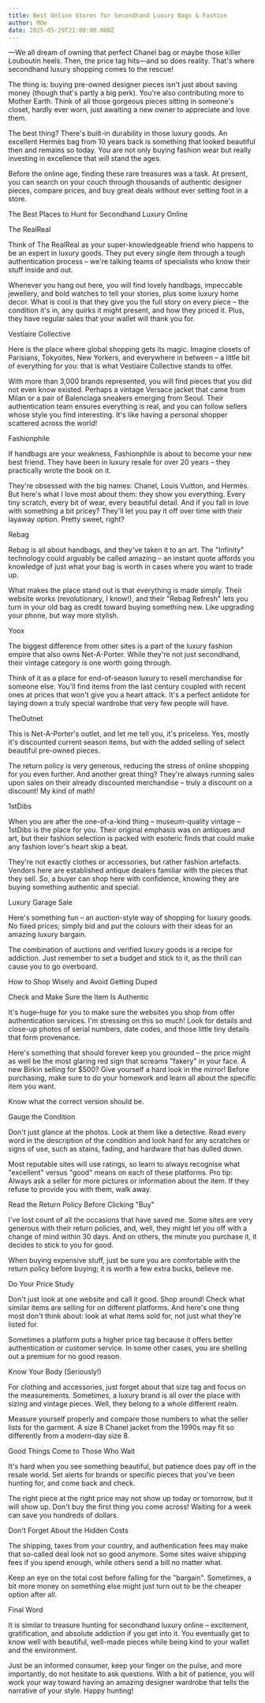 ```yaml
---
title: Best Online Stores for Secondhand Luxury Bags & Fashion
author: MOe
date: 2025-05-29T21:00:00.000Z
---
```


—We all dream of owning that perfect Chanel bag or maybe those killer Louboutin heels. Then, the price tag hits—and so does reality. That's where secondhand luxury shopping comes to the rescue!

The thing is: buying pre-owned designer pieces isn't just about saving money (though that's partly a big perk). You're also contributing more to Mother Earth. Think of all those gorgeous pieces sitting in someone's closet, hardly ever worn, just awaiting a new owner to appreciate and love them.

The best thing? There's built-in durability in those luxury goods. An excellent Hermès bag from 10 years back is something that looked beautiful then and remains so today. You are not only buying fashion wear but really investing in excellence that will stand the ages.

Before the online age, finding these rare treasures was a task. At present, you can search on your couch through thousands of authentic designer pieces, compare prices, and buy great deals without ever setting foot in a store.

The Best Places to Hunt for Secondhand Luxury Online

The RealReal

Think of The RealReal as your super-knowledgeable friend who happens to be an expert in luxury goods. They put every single item through a tough authentication process – we're talking teams of specialists who know their stuff inside and out.

Whenever you hang out here, you will find lovely handbags, impeccable jewellery, and bold watches to tell your stories, plus some luxury home decor. What is cool is that they give you the full story on every piece – the condition it's in, any quirks it might present, and how they priced it. Plus, they have regular sales that your wallet will thank you for.

Vestiaire Collective

Here is the place where global shopping gets its magic. Imagine closets of Parisians, Tokyoites, New Yorkers, and everywhere in between – a little bit of everything for you: that is what Vestiaire Collective stands to offer.

With more than 3,000 brands represented, you will find pieces that you did not even know existed. Perhaps a vintage Versace jacket that came from Milan or a pair of Balenciaga sneakers emerging from Seoul. Their authentication team ensures everything is real, and you can follow sellers whose style you find interesting. It's like having a personal shopper scattered across the world!

Fashionphile

If handbags are your weakness, Fashionphile is about to become your new best friend. They have been in luxury resale for over 20 years – they practically wrote the book on it.

They're obsessed with the big names: Chanel, Louis Vuitton, and Hermès. But here's what I love most about them: they show you everything. Every tiny scratch, every bit of wear, every beautiful detail. And if you fall in love with something a bit pricey? They'll let you pay it off over time with their layaway option. Pretty sweet, right?

Rebag

Rebag is all about handbags, and they've taken it to an art. The "Infinity" technology could arguably be called amazing – an instant quote affords you knowledge of just what your bag is worth in cases where you want to trade up.

What makes the place stand out is that everything is made simply. Their website works (revolutionary, I know!), and their "Rebag Refresh" lets you turn in your old bag as credit toward buying something new. Like upgrading your phone, but way more stylish.

Yoox

The biggest difference from other sites is a part of the luxury fashion empire that also owns Net-A-Porter. While they're not just secondhand, their vintage category is one worth going through.

Think of it as a place for end-of-season luxury to resell merchandise for someone else. You'll find items from the last century coupled with recent ones at prices that won't give you a heart attack. It's a perfect antidote for laying down a truly special wardrobe that very few people will have.

TheOutnet

This is Net-A-Porter's outlet, and let me tell you, it's priceless. Yes, mostly it's discounted current season items, but with the added selling of select beautiful pre-owned pieces.

The return policy is very generous, reducing the stress of online shopping for you even further. And another great thing? They're always running sales upon sales on their already discounted merchandise – truly a discount on a discount! My kind of math!

1stDibs

When you are after the one-of-a-kind thing – museum-quality vintage – 1stDibs is the place for you. Their original emphasis was on antiques and art, but their fashion selection is packed with esoteric finds that could make any fashion lover's heart skip a beat.

They're not exactly clothes or accessories, but rather fashion artefacts. Vendors here are established antique dealers familiar with the pieces that they sell. So, a buyer can shop here with confidence, knowing they are buying something authentic and special.

Luxury Garage Sale

Here's something fun – an auction-style way of shopping for luxury goods. No fixed prices; simply bid and put the colours with their ideas for an amazing luxury bargain.

The combination of auctions and verified luxury goods is a recipe for addiction. Just remember to set a budget and stick to it, as the thrill can cause you to go overboard.

How to Shop Wisely and Avoid Getting Duped

Check and Make Sure the Item Is Authentic

It's huge–huge for you to make sure the websites you shop from offer authentication services. I'm stressing on this so much! Look for details and close-up photos of serial numbers, date codes, and those little tiny details that form provenance.

Here's something that should forever keep you grounded – the price might as well be the most glaring red sign that screams "fakery" in your face. A new Birkin selling for $500? Give yourself a hard look in the mirror! Before purchasing, make sure to do your homework and learn all about the specific item you want.

Know what the correct version should be.

Gauge the Condition

Don't just glance at the photos. Look at them like a detective. Read every word in the description of the condition and look hard for any scratches or signs of use, such as stains, fading, and hardware that has dulled down.

Most reputable sites will use ratings, so learn to always recognise what "excellent" versus "good" means on each of these platforms. Pro tip: Always ask a seller for more pictures or information about the item. If they refuse to provide you with them, walk away.

Read the Return Policy Before Clicking "Buy"

I've lost count of all the occasions that have saved me. Some sites are very generous with their return policies, and, well, they might let you off with a change of mind within 30 days. And on others, the minute you purchase it, it decides to stick to you for good.

When buying expensive stuff, just be sure you are comfortable with the return policy before buying; it is worth a few extra bucks, believe me.

Do Your Price Study

Don't just look at one website and call it good. Shop around! Check what similar items are selling for on different platforms. And here's one thing most don't think about: look at what items sold for, not just what they're listed for.

Sometimes a platform puts a higher price tag because it offers better authentication or customer service. In some other cases, you are shelling out a premium for no good reason.

Know Your Body (Seriously!)

For clothing and accessories, just forget about that size tag and focus on the measurements. Sometimes, a luxury brand is all over the place with sizing and vintage pieces. Well, they belong to a whole different realm.

Measure yourself properly and compare those numbers to what the seller lists for the garment. A size 8 Chanel jacket from the 1990s may fit so differently from a modern-day size 8.

Good Things Come to Those Who Wait

It's hard when you see something beautiful, but patience does pay off in the resale world. Set alerts for brands or specific pieces that you've been hunting for, and come back and check.

The right piece at the right price may not show up today or tomorrow, but it will show up. Don't buy the first thing you come across! Waiting for a week can save you hundreds of dollars.

Don't Forget About the Hidden Costs

The shipping, taxes from your country, and authentication fees may make that so-called deal look not so good anymore. Some sites waive shipping fees if you spend enough, while others send a bill no matter what.

Keep an eye on the total cost before falling for the "bargain". Sometimes, a bit more money on something else might just turn out to be the cheaper option after all.

Final Word

It is similar to treasure hunting for secondhand luxury online – excitement, gratification, and absolute addiction if you get into it. You eventually get to know well with beautiful, well-made pieces while being kind to your wallet and the environment.

Just be an informed consumer, keep your finger on the pulse, and more importantly, do not hesitate to ask questions. With a bit of patience, you will work your way toward having an amazing designer wardrobe that tells the narrative of your style. Happy hunting!
